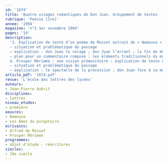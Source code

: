 ```yaml
---
id: '1674'
title: 'Quatre visages romantiques de Don Juan. Groupement de textes  (2/3)'
rubrique: 'Poésie [1re]'
annee: '1994'
magazine: 'n°3 1er novembre 1994'
pages: '14'
description: 
  '3. Explication de texte d’un poème de Musset extrait de « Namouna » (chant 2)
  – situation et problématique du passage
  – explication : don Juan le volage ; don Juan l’errant ; la fin de don Juan
  – plan pour un commentaire composé : les éléments traditionnels du mythe ; la grandeur mythique de don Juan ; le tragique absurde de la condition humaine
  4. Prosper Mérimée : une vision prémonitoire : explication de texte d’un extrait des « Âmes du purgatoire »
  – situation et problématique du passage
  – explication : le spectacle de la procession ; don Juan face à sa mort'
article_pdf: '1674.pdf'
revue: 'L’école des lettres des lycées'
auteurs:
- Jean-Pierre Aubrit
disciplines:
- lettres
niveau_etudes:
- première
oeuvres:
- Namouna
- Les Âmes du purgatoire
ecrivains:
- Alfred de Musset
- Prosper Mérimée
programmes:
- objet d’étude - réécritures
siecles:
- 19e siècle
---
```

